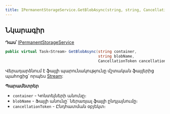 ```yaml
---
title: IPermanentStorageService.GetBlobAsync(string, string, CancellationToken) մեթոդ  
---
```


## Նկարագիր

**Դաս՝** [IPermanentStorageService](../IPermanentStorageService.md)

```c#
public virtual Task<Stream> GetBlobAsync(string container, 
                                         string blobName, 
                                         CancellationToken cancellationToken = default)
```

Վերադարձնում է ֆայլի պարունակությունը մշտական ֆայլերից պահոցից՝ որպես [Stream](https://learn.microsoft.com/en-us/dotnet/api/system.io.stream):

**Պարամետրեր**

* `container` - Կոնտեյների անունը։ 
* `blobName` - Ֆայլի անունը` ներառյալ ֆայլի ընդլայնումը։
* `cancellationToken` - Ընդհատման օբյեկտ։

<!-- ### GetTempBlobUrlAsync

```c#
public Task<string> GetTempBlobUrlAsync(string fileExtension, out string blobName);
```

Վերադարձնում է [Container](#container) հատկությամբ սահմանված ենթաթղթապանակում գոյություն չունեցող, պատահականության սկզբունքով ընտրված ֆայլի անուն՝ նշված ընդլայնմամբ և ֆայլի ամբողջական ճանապարհը։

**Օրինակ** `C:\\Storage\\Files\\76dfc298-66c0-4b41-8981-434582400aeb\\lsrbuqgy.jay.txt`:

**Պարամետրեր**

* `fileExtension` - Ֆայլի ընդլայնումը։
* `blobName` - Վերադարձնում է ֆայլի անունը՝ նշված ընդլայնմամբ։ -->

